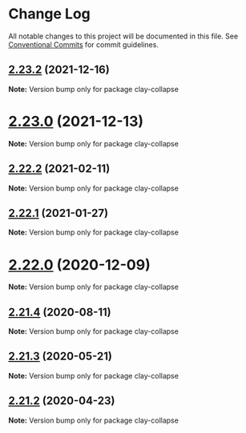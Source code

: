 # Change Log

All notable changes to this project will be documented in this file.
See [Conventional Commits](https://conventionalcommits.org) for commit guidelines.

## [2.23.2](https://github.com/liferay/clay/compare/v2.23.1...v2.23.2) (2021-12-16)

**Note:** Version bump only for package clay-collapse





# [2.23.0](https://github.com/liferay/clay/tree/master/packages/clay-collapse/compare/v2.22.4...v2.23.0) (2021-12-13)

**Note:** Version bump only for package clay-collapse





## [2.22.2](https://github.com/liferay/clay/tree/master/packages/clay-collapse/compare/v2.22.1...v2.22.2) (2021-02-11)

**Note:** Version bump only for package clay-collapse





## [2.22.1](https://github.com/liferay/clay/tree/master/packages/clay-collapse/compare/v2.22.0...v2.22.1) (2021-01-27)

**Note:** Version bump only for package clay-collapse





# [2.22.0](https://github.com/liferay/clay/tree/master/packages/clay-collapse/compare/v2.21.5...v2.22.0) (2020-12-09)

**Note:** Version bump only for package clay-collapse





## [2.21.4](https://github.com/liferay/clay/tree/master/packages/clay-collapse/compare/v2.21.3...v2.21.4) (2020-08-11)

**Note:** Version bump only for package clay-collapse





## [2.21.3](https://github.com/liferay/clay/tree/master/packages/clay-collapse/compare/v2.21.2...v2.21.3) (2020-05-21)

**Note:** Version bump only for package clay-collapse





## [2.21.2](https://github.com/liferay/clay/tree/master/packages/clay-collapse/compare/v2.21.1...v2.21.2) (2020-04-23)

**Note:** Version bump only for package clay-collapse
